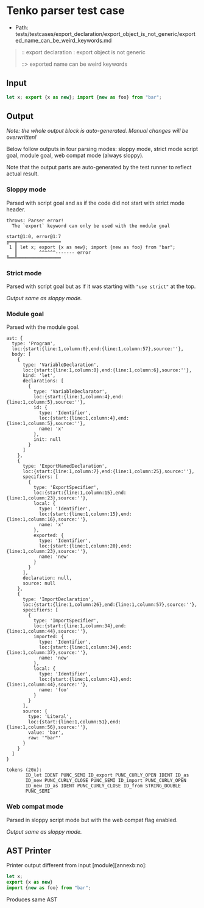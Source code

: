 # Tenko parser test case

- Path: tests/testcases/export_declaration/export_object_is_not_generic/exported_name_can_be_weird_keywords.md

> :: export declaration : export object is not generic
>
> ::> exported name can be weird keywords

## Input

`````js
let x; export {x as new}; import {new as foo} from "bar";
`````

## Output

_Note: the whole output block is auto-generated. Manual changes will be overwritten!_

Below follow outputs in four parsing modes: sloppy mode, strict mode script goal, module goal, web compat mode (always sloppy).

Note that the output parts are auto-generated by the test runner to reflect actual result.

### Sloppy mode

Parsed with script goal and as if the code did not start with strict mode header.

`````
throws: Parser error!
  The `export` keyword can only be used with the module goal

start@1:0, error@1:7
╔══╦════════════════
 1 ║ let x; export {x as new}; import {new as foo} from "bar";
   ║        ^^^^^^------- error
╚══╩════════════════

`````

### Strict mode

Parsed with script goal but as if it was starting with `"use strict"` at the top.

_Output same as sloppy mode._

### Module goal

Parsed with the module goal.

`````
ast: {
  type: 'Program',
  loc:{start:{line:1,column:0},end:{line:1,column:57},source:''},
  body: [
    {
      type: 'VariableDeclaration',
      loc:{start:{line:1,column:0},end:{line:1,column:6},source:''},
      kind: 'let',
      declarations: [
        {
          type: 'VariableDeclarator',
          loc:{start:{line:1,column:4},end:{line:1,column:5},source:''},
          id: {
            type: 'Identifier',
            loc:{start:{line:1,column:4},end:{line:1,column:5},source:''},
            name: 'x'
          },
          init: null
        }
      ]
    },
    {
      type: 'ExportNamedDeclaration',
      loc:{start:{line:1,column:7},end:{line:1,column:25},source:''},
      specifiers: [
        {
          type: 'ExportSpecifier',
          loc:{start:{line:1,column:15},end:{line:1,column:23},source:''},
          local: {
            type: 'Identifier',
            loc:{start:{line:1,column:15},end:{line:1,column:16},source:''},
            name: 'x'
          },
          exported: {
            type: 'Identifier',
            loc:{start:{line:1,column:20},end:{line:1,column:23},source:''},
            name: 'new'
          }
        }
      ],
      declaration: null,
      source: null
    },
    {
      type: 'ImportDeclaration',
      loc:{start:{line:1,column:26},end:{line:1,column:57},source:''},
      specifiers: [
        {
          type: 'ImportSpecifier',
          loc:{start:{line:1,column:34},end:{line:1,column:44},source:''},
          imported: {
            type: 'Identifier',
            loc:{start:{line:1,column:34},end:{line:1,column:37},source:''},
            name: 'new'
          },
          local: {
            type: 'Identifier',
            loc:{start:{line:1,column:41},end:{line:1,column:44},source:''},
            name: 'foo'
          }
        }
      ],
      source: {
        type: 'Literal',
        loc:{start:{line:1,column:51},end:{line:1,column:56},source:''},
        value: 'bar',
        raw: '"bar"'
      }
    }
  ]
}

tokens (20x):
       ID_let IDENT PUNC_SEMI ID_export PUNC_CURLY_OPEN IDENT ID_as
       ID_new PUNC_CURLY_CLOSE PUNC_SEMI ID_import PUNC_CURLY_OPEN
       ID_new ID_as IDENT PUNC_CURLY_CLOSE ID_from STRING_DOUBLE
       PUNC_SEMI
`````


### Web compat mode

Parsed in sloppy script mode but with the web compat flag enabled.

_Output same as sloppy mode._

## AST Printer

Printer output different from input [module][annexb:no]:

````js
let x;
export {x as new}
import {new as foo} from "bar";
````

Produces same AST
